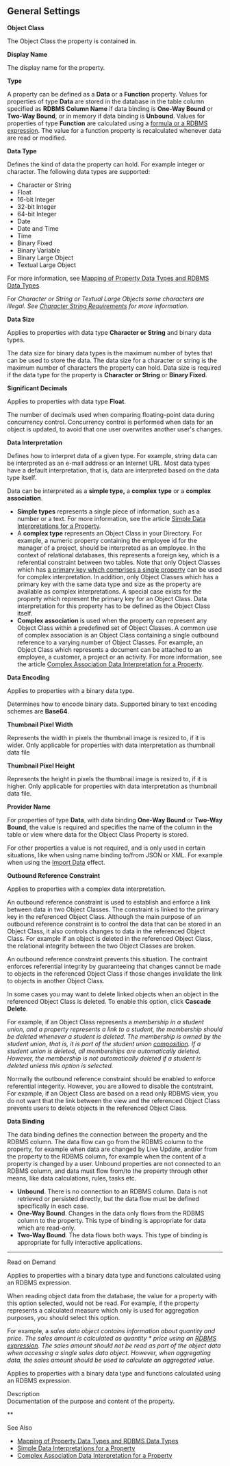 ## General Settings

**Object Class**

The Object Class the property is contained in.

**Display Name**

The display name for the property.

**Type**

A property can be defined as a **Data** or a **Function** property. Values for properties of type **Data** are stored in the database in the table column specified as **RDBMS Column Name** if data binding is **One-Way Bound** or **Two-Way Bound**, or in memory if data binding is **Unbound**. Values for properties of type **Function** are calculated using a [formula or a RDBMS expression](data-calculation.md). The value for a function property is recalculated whenever data are read or modified.

**Data Type**

Defines the kind of data the property can hold. For example integer or character. The following data types are supported:

*   Character or String
*   Float
*   16-bit Integer
*   32-bit Integer
*   64-bit Integer
*   Date
*   Date and Time
*   Time
*   Binary Fixed
*   Binary Variable
*   Binary Large Object
*   Textual Large Object

For more information, see [Mapping of Property Data Types and RDBMS Data Types](../../data-marts/mapping-of-property-data-types-and-rdbms-data-types.md "Mapping of Property Data Types and RDBMS Data Types").

For <span style="FONT-STYLE: italic">Character or String or <span style="FONT-STYLE: italic">Textual Large Objects some characters are illegal. See [Character String Requirements](../../../../users/working-in-forms/advanced/character-string-requirements.md "Character String Requirements") for more information.

**Data Size**

Applies to properties with data type **Character or String** and binary data types.

The data size for binary data types is the maximum number of bytes that can be used to store the data. The data size for a character or string is the maximum number of characters the property can hold. Data size is required if the data type for the property is **Character or String** or **Binary Fixed**.

**Significant Decimals**

Applies to properties with data type **Float**.

The number of decimals used when comparing floating-point data during concurrency control. Concurrency control is performed when data for an object is updated, to avoid that one user overwrites another user's changes.

**Data Interpretation**

Defines how to interpret data of a given type. For example, string data can be interpreted as an e-mail address or an Internet URL. Most data types have a default interpretation, that is, data are interpreted based on the data type itself.

Data can be interpreted as a **simple type,** a **complex** **type** or a **complex association**.

*   **Simple types** represents a single piece of information, such as a number or a text. For more information, see the article [Simple Data Interpretations for a Property](../../simple-data-interpretations-for-a-property.md "Simple Data Interpretations for a Property").
*   A **complex type** represents an Object Class in your Directory. For example, a numeric property containing the employee id for the manager of a project, should be interpreted as an employee. In the context of relational databases, this represents a foreign key, which is a referential constraint between two tables. Note that only Object Classes which has [a primary key which comprises a single property](../../object-class/modify-an-object--or-identifier-domain/data-integrity.md) can be used for complex interpretation. In addition, only Object Classes which has a primary key with the same data type and size as the property are available as complex interpretations. A special case exists for the property which represent the primary key for an Object Class. Data interpretation for this property has to be defined as the Object Class itself.
*   **Complex association** is used when the property can represent any Object Class within a predefined set of Object Classes. A common use of complex association is an Object Class containing a single outbound reference to a varying number of Object Classes. For example, an Object Class which represents a document can be attached to an employee, a customer, a project or an activity. For more information, see the article [Complex Association Data Interpretation for a Property](../complex-association-data-interpretation-for-a-property.md "Complex Association Data Interpretation for a Property").

**Data Encoding**

Applies to properties with a binary data type.

Determines how to encode binary data. Supported binary to text encoding schemes are **Base64**.

**Thumbnail Pixel Width**

Represents the width in pixels the thumbnail image is resized to, if it is wider. Only applicable for properties with data interpretation as thumbnail data file

 **Thumbnail Pixel Height**

Represents the height in pixels the thumbnail image is resized to, if it is higher. Only applicable for properties with data interpretation as thumbnail data file. 

**Provider Name**

For properties of type **Data**, with data binding **One-Way Bound** or **Two-Way Bound**, the value is required and specifies the name of the column in the table or view where data for the Object Class Property is stored.

For other properties a value is not required, and is only used in certain situations, like when using name binding to/from JSON or XML. For example when using the [Import Data](../../action-orchestration/actions/effects/import-data.md) effect.

**Outbound Reference Constraint**

Applies to properties with a complex data interpretation.

An outbound reference constraint is used to establish and enforce a link between data in two Object Classes. The constraint is linked to the primary key in the referenced Object Class. Although the main purpose of an outbound reference constraint is to control the data that can be stored in an Object Class, it also controls changes to data in the referenced Object Class. For example if an object is deleted in the referenced Object Class, the relational integrity between the two Object Classes are broken.

An outbound reference constraint prevents this situation. The contraint enforces referential integrity by guaranteeing that changes cannot be made to objects in the referenced Object Class if those changes invalidate the link to objects in another Object Class.

In some cases you may want to delete linked objects when an object in the referenced Object Class is deleted. To enable this option, click **Cascade Delete**.

For example, if an Object Class represents a <span style="FONT-STYLE: italic">membership in a <span style="FONT-STYLE: italic">student union, and a property represents a link to a <span style="FONT-STYLE: italic">student, the <span style="FONT-STYLE: italic">membership should be deleted whenever a <span style="FONT-STYLE: italic">student is deleted. The <span style="FONT-STYLE: italic">membership is owned by the <span style="FONT-STYLE: italic">student union, that is, it is part of the <span style="FONT-STYLE: italic">student union [composition](../../../installation-and-configuration/composition.md "Composition"). If a <span style="FONT-STYLE: italic">student union is deleted, all <span style="FONT-STYLE: italic">memberships are automatically deleted. However, the <span style="FONT-STYLE: italic">membership is not automatically deleted if a <span style="FONT-STYLE: italic">student is deleted unless this option is selected.

Normally the outbound reference constraint should be enabled to enforce referential integerity. However, you are allowed to disable the contstraint. For example, if an Object Class are based on a read only RDBMS view, you do not want that the link between the view and the referenced Object Class prevents users to delete objects in the referenced Object Class.

**Data Binding**

The data binding defines the connection between the property and the RDBMS column. The data flow can go from the RDBMS column to the property, for example when data are changed by Live Update, and/or from the property to the RDBMS column, for example when the content of a property is changed by a user. Unbound properties are not connected to an RDBMS column, and data must flow from/to the property through other means, like data calculations, rules, tasks etc.

*   **Unbound**. There is no connection to an RDBMS column. Data is not retrieved or persisted directly, but the data flow must be defined specifically in each case.
*   **One-Way Bound**. Changes in the data only flows from the RDBMS column to the property. This type of binding is appropriate for data which are read-only.
*   **Two-Way Bound**. The data flows both ways. This type of binding is appropriate for fully interactive applications.

**** **

Read on Demand

Applies to properties with a binary data type and functions calculated using an RDBMS expression.

When reading object data from the database, the value for a property with this option selected, would not be read. For example, if the property represents a calculated measure which only is used for aggregation purposes, you should select this option.

For example, a <span style="FONT-WEIGHT: normal; FONT-STYLE: italic">sales data object contains information about <span style="FONT-WEIGHT: normal; FONT-STYLE: italic">quantity and <span style="FONT-WEIGHT: normal; FONT-STYLE: italic">price. The <span style="FONT-WEIGHT: normal; FONT-STYLE: italic">sales amount is calculated as <span style="FONT-WEIGHT: normal; FONT-STYLE: italic">quantity * price using an [RDBMS expression](data-calculation.md). The <span style="FONT-WEIGHT: normal; FONT-STYLE: italic">sales amount should not be read as part of the object data when accessing a single <span style="FONT-WEIGHT: normal; FONT-STYLE: italic">sales data object. However, when aggregating data, the <span style="FONT-WEIGHT: normal; FONT-STYLE: italic">sales amount should be used to calculate an aggregated value.

Applies to properties with a binary data type and functions calculated using an RDBMS expression.

Description  
Documentation of the purpose and content of the property.

** 

See Also

*   [Mapping of Property Data Types and RDBMS Data Types](../../data-marts/mapping-of-property-data-types-and-rdbms-data-types.md)
*   [Simple Data Interpretations for a Property](../../simple-data-interpretations-for-a-property.md)
*   [Complex Association Data Interpretation for a Property](../complex-association-data-interpretation-for-a-property.md)